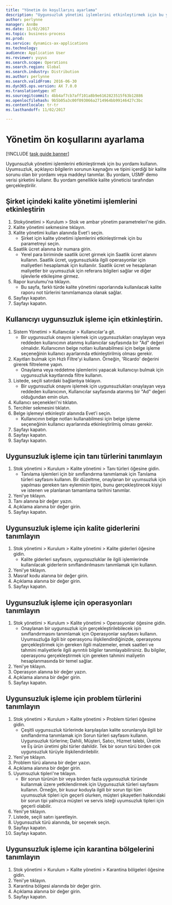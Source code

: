 ```yaml
---
title: "Yönetim ön koşullarını ayarlama"
description: "Uygunsuzluk yönetimi işlemlerini etkinleştirmek için bu yordamı kullanın."
author: perlynne
manager: AnnBe
ms.date: 11/02/2017
ms.topic: business-process
ms.prod: 
ms.service: dynamics-ax-applications
ms.technology: 
audience: Application User
ms.reviewer: yuyus
ms.search.scope: Operations
ms.search.region: Global
ms.search.industry: Distribution
ms.author: perlynne
ms.search.validFrom: 2016-06-30
ms.dyn365.ops.version: AX 7.0.0
ms.translationtype: HT
ms.sourcegitcommit: 4bb4af7cb7aff101a8b9e6162823515f63b12886
ms.openlocfilehash: 9b5b05a3c00f093066a2714964bb99146427c3bc
ms.contentlocale: tr-tr
ms.lasthandoff: 11/02/2017

---
```

# <a name="set-up-prerequisites-for-management"></a>Yönetim ön koşullarını ayarlama

[!INCLUDE [task guide banner](../../includes/task-guide-banner.md)]

Uygunsuzluk yönetimi işlemlerini etkinleştirmek için bu yordamı kullanın. Uyumsuzluk, açıklayıcı bilgilerin sorunun kaynağını ve tipini içerdiği bir kalite sorunu olan bir yordamı veya maddeyi tanımlar. Bu yordam, USMF demo verisi şirketini kullanır. Bu yordam genellikle kalite yöneticisi tarafından gerçekleştirilir.


## <a name="enable-quality-management-processes-within-the-company"></a>Şirket içindeki kalite yönetimi işlemlerini etkinleştirin
1. Stokyönetimi > Kurulum > Stok ve ambar yönetim parametreleri'ne gidin.
2. Kalite yönetimi sekmesine tıklayın.
3. Kalite yönetimi kullan alanında Evet'i seçin.
    * Şirket için kalite yönetimi işlemlerini etkinleştirmek için bu parametreyi seçin.  
4. Saatlik ücret alanına bir numara girin.
    * Yerel para biriminde saatlik ücret girmek için Saatlik ücret alanını kullanın. Saatlik ücret, uygunsuzlukla ilgili operasyonlar için maliyetleri hesaplamak için kullanılır. Saatlik ücret ve hesaplanan maliyetler bir uyumsuzluk için referans bilgileri sağlar ve diğer işlevlerle etkileşime girmez.  
5. Rapor kurulumu'na tıklayın.
    * Bu sayfa, farklı türde kalite yönetimi raporlarında kullanılacak kalite raporu not türlerini tanımlamanıza olanak sağlar.  
6. Sayfayı kapatın.
7. Sayfayı kapatın.

## <a name="enable-user-for-nonconformance-processing"></a>Kullanıcıyı uygunsuzluk işleme için etkinleştirin.
1. Sistem Yönetimi > Kullanıcılar > Kullanıcılar'a git.
    * Bir uygunsuzluk onayını işlemek için uygunsuzlukları onaylayan veya reddeden kullanıcının atanmış kullanıcılar sayfasında bir "Ad" değeri olmalıdır. Kullanıcının belge notları kullanabilmesi için belge işleme seçeneğinin kullanıcı ayarlarında etkinleştirilmiş olması gerekir.  
2. Kayıtları bulmak için Hızlı Filtre'yi kullanın. Örneğin, 'Ricardo' değerini girerek filtreleme yapın.
    * Onaylama veya reddetme işlemlerini yapacak kullanıcıyı bulmak için uygunsuzluk kayıtlarında filtre kullanın.  
3. Listede, seçili satırdaki bağlantıya tıklayın.
    * Bir uygunsuzluk onayını işlemek için uygunsuzlukları onaylayan veya reddeden kullanıcının, Kullanıcılar sayfasında atanmış bir "Ad" değeri olduğundan emin olun.  
4. Kullanıcı seçenekleri'ni tıklatın.
5. Tercihler sekmesini tıklatın.
6. Belge işlemeyi etkinleştir alanında Evet'i seçin.
    * Kullanıcının belge notları kullanabilmesi için belge işleme seçeneğinin kullanıcı ayarlarında etkinleştirilmiş olması gerekir.  
7. Sayfayı kapatın.
8. Sayfayı kapatın.
9. Sayfayı kapatın.

## <a name="define-diagnostic-types-for-nonconformance-processing"></a>Uygunsuzluk işleme için tanı türlerini tanımlayın
1. Stok yönetimi > Kurulum > Kalite yönetimi > Tanı türleri öğesine gidin.
    * Tanılama işlemleri için bir sınıflandırma tanımlamak için Tanılama türleri sayfasını kullanın. Bir düzeltme, onaylanan bir uyumsuzluk için yapılması gereken tanı eyleminin tipini, bunu gerçekleştirecek kişiyi ve istenen ve planlanan tamamlama tarihini tanımlar.  
2. Yeni'ye tıklayın.
3. Tanı alanına bir değer yazın.
4. Açıklama alanına bir değer girin.
5. Sayfayı kapatın.

## <a name="define-quality-charges-for-nonconformance-processing"></a>Uygunsuzluk işleme için kalite giderlerini tanımlayın
1. Stok yönetimi > Kurulum > Kalite yönetimi > Kalite giderleri öğesine gidin.
    * Kalite giderleri sayfasını, uygunsuzluklar ile ilgili işlemlerinde kullanılacak giderlerin sınıflandırılmasını tanımlamak için kullanın.  
2. Yeni'ye tıklayın.
3. Masraf kodu alanına bir değer girin.
4. Açıklama alanına bir değer girin.
5. Sayfayı kapatın.

## <a name="define-the-operations-for-nonconformance-processing"></a>Uygunsuzluk işleme için operasyonları tanımlayın
1. Stok yönetimi > Kurulum > Kalite yönetimi > Operasyonlar öğesine gidin.
    * Onaylanan bir uygunsuzluk için gerçekleştirilebilecek işin sınıflandırmasını tanımlamak için Operasyonlar sayfasını kullanın. Uyumsuzluğa ilgili bir operasyonu ilişkilendirdiğinizde, operasyonu gerçekleştirmek için gereken ilgili malzemeler, emek saatleri ve tahmini maliyetlerle ilgili ayrıntılı bilgiler tanımlayabilirsiniz. Bu bilgiler, operasyonu gerçekleştirmek için gereken tahmini maliyetin hesaplanmasında bir temel sağlar.  
2. Yeni'ye tıklayın.
3. Operasyon alanına bir değer yazın.
4. Açıklama alanına bir değer girin.
5. Sayfayı kapatın.

## <a name="define-problem-types-for-nonconformance-processing"></a>Uygunsuzluk işleme için problem türlerini tanımlayın
1. Stok yönetimi > Kurulum > Kalite yönetimi > Problem türleri öğesine gidin.
    * Çeşitli uygunsuzluk türlerinde karşılaşılan kalite sorunlarıyla ilgili bir sınıflandırma tanımlamak için Sorun türleri sayfasını kullanın. Uygunsuzluk türlerine; Dahili, Müşteri, Satıcı, Hizmet talebi, Üretim ve Eş ürün üretimi gibi türler dahildir. Tek bir sorun türü birden çok uygunsuzluk türüyle ilişkilendirilebilir.  
2. Yeni'ye tıklayın.
3. Problem türü alanına bir değer yazın.
4. Açıklama alanına bir değer girin.
5. Uyumsuzluk tipleri'ne tıklayın.
    * Bir sorun türünün bir veya birden fazla uygunsuzluk türünde kullanmak üzere yetkilendirmek için Uygunsuzluk türleri sayfasını kullanın. Örneğin, bir kusur koduyla ilgili bir sorun tipi tüm uyumsuzluk tipleri için geçerli olurken, müşteri şikayetleri hakkındaki bir sorun tipi yalnızca müşteri ve servis isteği uyumsuzluk tipleri için geçerli olabilir.  
6. Yeni'ye tıklayın.
7. Listede, seçili satırı işaretleyin.
8. Uygunsuzluk türü alanında, bir seçenek seçin.
9. Sayfayı kapatın.
10. Sayfayı kapatın.

## <a name="define-quarantine-zones-for-nonconformance-processing"></a>Uygunsuzluk işleme için karantina bölgelerini tanımlayın
1. Stok yönetimi > Kurulum > Kalite yönetimi > Karantina bölgeleri öğesine gidin.
2. Yeni'ye tıklayın.
3. Karantina bölgesi alanında bir değer girin.
4. Açıklama alanına bir değer girin.
5. Sayfayı kapatın.

